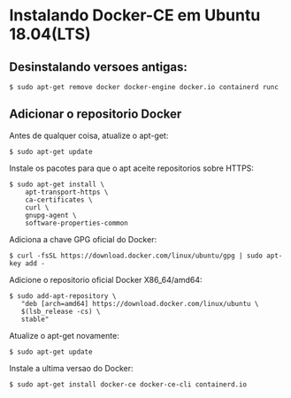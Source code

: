# Instalando Docker-CE em Ubuntu 18.04(LTS)

## Desinstalando versoes antigas:
```
$ sudo apt-get remove docker docker-engine docker.io containerd runc
```

## Adicionar o repositorio Docker

Antes de qualquer coisa, atualize o apt-get:
```
$ sudo apt-get update
```

Instale os pacotes para que o apt aceite repositorios sobre HTTPS:
```
$ sudo apt-get install \
    apt-transport-https \
    ca-certificates \
    curl \
    gnupg-agent \
    software-properties-common
```

Adiciona a chave GPG oficial do Docker:
```
$ curl -fsSL https://download.docker.com/linux/ubuntu/gpg | sudo apt-key add -
```

Adicione o repositorio oficial Docker X86_64/amd64:
```
$ sudo add-apt-repository \
   "deb [arch=amd64] https://download.docker.com/linux/ubuntu \
   $(lsb_release -cs) \
   stable"
```

Atualize o apt-get novamente:
```
$ sudo apt-get update
```

Instale a ultima versao do Docker:
```
$ sudo apt-get install docker-ce docker-ce-cli containerd.io
```
